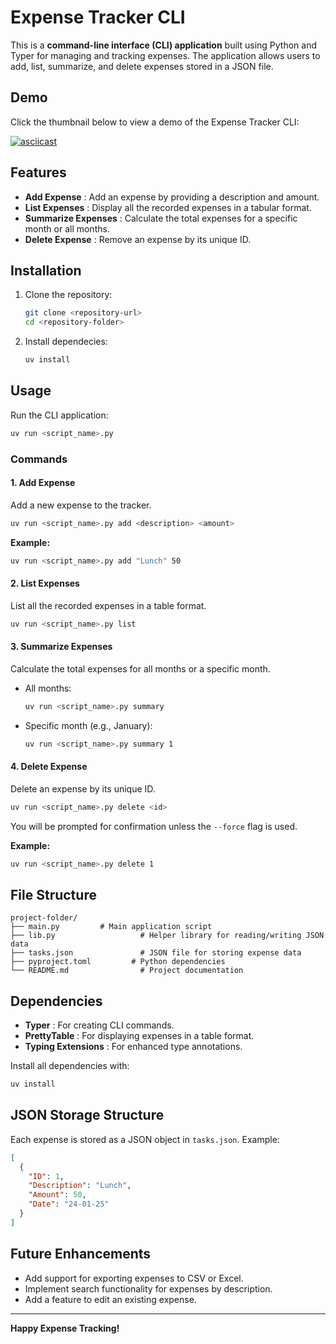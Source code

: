 # Expense Tracker CLI

This is a **command-line interface (CLI) application** built using Python and Typer for managing and tracking expenses. The application allows users to add, list, summarize, and delete expenses stored in a JSON file.


## Demo

Click the thumbnail below to view a demo of the Expense Tracker CLI:

[![asciicast](https://asciinema.org/a/ZcB5fOj1Du8v3f3JH2NdeheLI.svg)](https://asciinema.org/a/ZcB5fOj1Du8v3f3JH2NdeheLI)

## Features

* **Add Expense** : Add an expense by providing a description and amount.
* **List Expenses** : Display all the recorded expenses in a tabular format.
* **Summarize Expenses** : Calculate the total expenses for a specific month or all months.
* **Delete Expense** : Remove an expense by its unique ID.

## Installation

1. Clone the repository:
   ```bash
   git clone <repository-url>
   cd <repository-folder>
   ```
2. Install dependecies:
   ```bash
   uv install
   ```

## Usage

Run the CLI application:

```bash
uv run <script_name>.py
```

### Commands

#### 1. Add Expense

Add a new expense to the tracker.

```bash
uv run <script_name>.py add <description> <amount>
```

**Example:**

```bash
uv run <script_name>.py add "Lunch" 50
```

#### 2. List Expenses

List all the recorded expenses in a table format.

```bash
uv run <script_name>.py list
```

#### 3. Summarize Expenses

Calculate the total expenses for all months or a specific month.

* All months:
  ```bash
  uv run <script_name>.py summary
  ```
* Specific month (e.g., January):
  ```bash
  uv run <script_name>.py summary 1
  ```

#### 4. Delete Expense

Delete an expense by its unique ID.

```bash
uv run <script_name>.py delete <id>
```

You will be prompted for confirmation unless the `--force` flag is used.

**Example:**

```bash
uv run <script_name>.py delete 1
```

## File Structure

```
project-folder/
├── main.py         # Main application script
├── lib.py                   # Helper library for reading/writing JSON data
├── tasks.json               # JSON file for storing expense data
├── pyproject.toml         # Python dependencies
└── README.md                # Project documentation
```

## Dependencies

* **Typer** : For creating CLI commands.
* **PrettyTable** : For displaying expenses in a table format.
* **Typing Extensions** : For enhanced type annotations.

Install all dependencies with:

```bash
uv install
```

## JSON Storage Structure

Each expense is stored as a JSON object in `tasks.json`. Example:

```json
[
  {
    "ID": 1,
    "Description": "Lunch",
    "Amount": 50,
    "Date": "24-01-25"
  }
]
```

## Future Enhancements

* Add support for exporting expenses to CSV or Excel.
* Implement search functionality for expenses by description.
* Add a feature to edit an existing expense.

---

**Happy Expense Tracking!**
